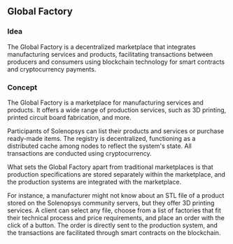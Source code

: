 ## Global Factory

### Idea
The Global Factory is a decentralized marketplace that integrates manufacturing services and products, facilitating
transactions between producers and consumers using blockchain technology for smart contracts and cryptocurrency
payments.

### Concept

The Global Factory is a marketplace for manufacturing services and products. It offers a wide range of production
services, such as 3D printing, printed circuit board fabrication, and more.

Participants of Solenopsys can list their products and services or purchase ready-made items. The registry is
decentralized, functioning as a distributed cache among nodes to reflect the system's state. All transactions are
conducted using cryptocurrency.

What sets the Global Factory apart from traditional marketplaces is that production specifications are stored separately
within the marketplace, and the production systems are integrated with the marketplace.

For instance, a manufacturer might not know about an STL file of a product stored on the Solenopsys community servers,
but they offer 3D printing services. A client can select any file, choose from a list of factories that fit their
technical process and price requirements, and place an order with the click of a button. The order is directly sent to
the production system, and the transactions are facilitated through smart contracts on the blockchain.
